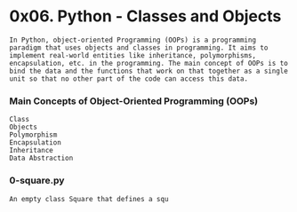 # 0x06. Python - Classes and Objects

    In Python, object-oriented Programming (OOPs) is a programming paradigm that uses objects and classes in programming. It aims to implement real-world entities like inheritance, polymorphisms, encapsulation, etc. in the programming. The main concept of OOPs is to bind the data and the functions that work on that together as a single unit so that no other part of the code can access this data.

### Main Concepts of Object-Oriented Programming (OOPs) 
    Class
    Objects
    Polymorphism
    Encapsulation
    Inheritance
    Data Abstraction

### 0-square.py

    An empty class Square that defines a squ
